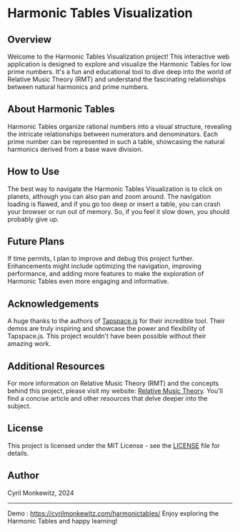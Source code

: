 # Harmonic Tables Visualization

## Overview

Welcome to the Harmonic Tables Visualization project! This interactive web application is designed to explore and visualize the Harmonic Tables for low prime numbers. It's a fun and educational tool to dive deep into the world of Relative Music Theory (RMT) and understand the fascinating relationships between natural harmonics and prime numbers.

## About Harmonic Tables

Harmonic Tables organize rational numbers into a visual structure, revealing the intricate relationships between numerators and denominators. Each prime number can be represented in such a table, showcasing the natural harmonics derived from a base wave division.

## How to Use

The best way to navigate the Harmonic Tables Visualization is to click on planets, although you can also pan and zoom around. The navigation loading is flawed, and if you go too deep or insert a table, you can crash your browser or run out of memory. So, if you feel it slow down, you should probably give up.

## Future Plans

If time permits, I plan to improve and debug this project further. Enhancements might include optimizing the navigation, improving performance, and adding more features to make the exploration of Harmonic Tables even more engaging and informative.

## Acknowledgements

A huge thanks to the authors of [Tapspace.js](https://taataa.github.io/tapspace/) for their incredible tool. Their demos are truly inspiring and showcase the power and flexibility of Tapspace.js. This project wouldn't have been possible without their amazing work.

## Additional Resources

For more information on Relative Music Theory (RMT) and the concepts behind this project, please visit my website: [Relative Music Theory](https://cyrilmonkewitz.com/rmt/). You'll find a concise article and other resources that delve deeper into the subject.

## License

This project is licensed under the MIT License - see the [LICENSE](LICENSE) file for details.

## Author

Cyril Monkewitz, 2024

---

Demo : https://cyrilmonkewitz.com/harmonictables/
Enjoy exploring the Harmonic Tables and happy learning!
